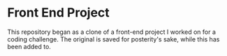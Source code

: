 # Front End Project

This repository began as a clone of a front-end project I worked on for a coding challenge. The original is saved for posterity's sake, while this has been added to.
